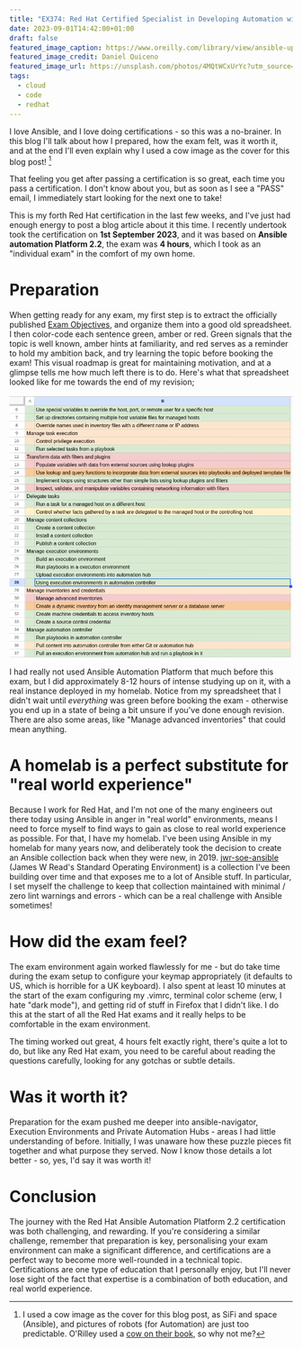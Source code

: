 ```yaml
---
title: "EX374: Red Hat Certified Specialist in Developing Automation with Ansible Automation Platform exam"
date: 2023-09-01T14:42:00+01:00
draft: false
featured_image_caption: https://www.oreilly.com/library/view/ansible-up-and/9781098109141/
featured_image_credit: Daniel Quiceno
featured_image_url: https://unsplash.com/photos/4MQtWCxUrYc?utm_source=unsplash&utm_medium=referral&utm_content=creditCopyText
tags:
  - cloud
  - code
  - redhat
---
```


I love Ansible, and I love doing certifications - so this was a no-brainer. In this blog I'll talk about how I prepared, how the exam felt, was it worth it, and at the end I'll even explain why I used a cow image as the cover for this blog post! [^1]

<!--more-->

That feeling you get after passing a certification is so great, each time you pass a certification. I don't know about you, but as soon as I see a "PASS" email, I immediately start looking for the next one to take!

This is my forth Red Hat certification in the last few weeks, and I've just had enough energy to post a blog article about it this time. I recently undertook took the certification on **1st September 2023**, and it was based on **Ansible automation Platform 2.2**, the exam was **4 hours**, which I took as an "individual exam" in the comfort of my own home.

# Preparation

When getting ready for any exam, my first step is to extract the officially published [Exam Objectives](https://www.redhat.com/en/services/training/red-hat-certified-specialist-developing-automation-ansible-automation-platform-exam?section=objectives), and organize them into a good old spreadsheet. I then color-code each sentence green, amber or red. Green signals that the topic is well known, amber hints at familiarity, and red serves as a reminder to hold my ambition back, and try learning the topic before booking the exam! This visual roadmap is great for maintaining motivation, and at a glimpse tells me how much left there is to do. Here's what that spreadsheet looked like for me towards the end of my revision;

![revision spreadsheet](spreadsheet.png)

I had really not used Ansible Automation Platform that much before this exam, but I did approximately 8-12 hours of intense studying up on it, with a real instance deployed in my homelab. Notice from my spreadsheet that I didn't wait until *everything* was green before booking the exam - otherwise you end up in a state of being a bit unsure if you've done enough revision. There are also some areas, like "Manage advanced inventories" that could mean anything.

# A homelab is a perfect substitute for "real world experience"

Because I work for Red Hat, and I'm not one of the many engineers out there today using Ansible in anger in "real world" environments, means I need to force myself to find ways to gain as close to real world experience as possible. For that, I have my homelab. I've been using Ansible in my homelab for many years now, and deliberately took the decision to create an Ansible collection back when they were new, in 2019. [jwr-soe-ansible](https://github.com/jamesread/jwr-soe-ansible) (James W Read's Standard Operating Environment) is a collection I've been building over time and that exposes me to a lot of Ansible stuff. In particular, I set myself the challenge to keep that collection maintained with minimal / zero lint warnings and errors - which can be a real challenge with Ansible sometimes!

# How did the exam feel?

The exam environment again worked flawlessly for me - but do take time during the exam setup to configure your keymap appropriately (it defaults to US, which is horrible for a UK keyboard). I also spent at least 10 minutes at the start of the exam configuring my .vimrc, terminal color scheme (erw, I hate "dark mode"), and getting rid of stuff in Firefox that I didn't like. I do this at the start of all the Red Hat exams and it really helps to be comfortable in the exam environment.

The timing worked out great, 4 hours felt exactly right, there's quite a lot to do, but like any Red Hat exam, you need to be careful about reading the questions carefully, looking for any gotchas or subtle details.

# Was it worth it?

Preparation for the exam pushed me deeper into ansible-navigator, Execution Environments and Private Automation Hubs - areas I had little understanding of before. Initially, I was unaware how these puzzle pieces fit together and what purpose they served. Now I know those details a lot better - so, yes, I'd say it was worth it!

# Conclusion

The journey with the Red Hat Ansible Automation Platform 2.2 certification was both challenging, and rewarding. If you're considering a similar challenge, remember that preparation is key, personalising your exam environment can make a significant difference, and certifications are a perfect way to become more well-rounded in a technical topic. Certifications are one type of education that I personally enjoy, but I'll never lose sight of the fact that expertise is a combination of both education, and real world experience.

[^1]: I used a cow image as the cover for this blog post, as SiFi and space (Ansible), and pictures of robots (for Automation) are just too predictable. O'Rilley used a [cow on their book](https://www.oreilly.com/library/view/ansible-up-and/9781098109141/), so why not me?
